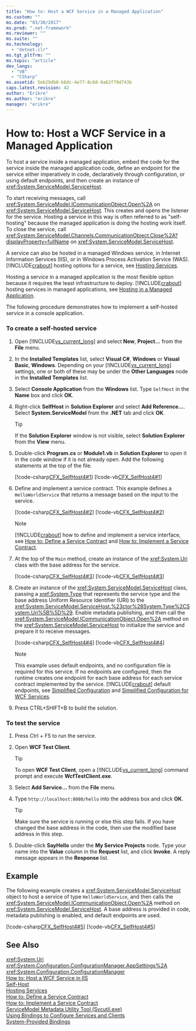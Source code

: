 ```yaml
---
title: "How to: Host a WCF Service in a Managed Application"
ms.custom: ""
ms.date: "03/30/2017"
ms.prod: ".net-framework"
ms.reviewer: ""
ms.suite: ""
ms.technology: 
  - "dotnet-clr"
ms.tgt_pltfrm: ""
ms.topic: "article"
dev_langs: 
  - "VB"
  - "CSharp"
ms.assetid: 5eb29db0-b6dc-4e77-8c68-0a62f79d743b
caps.latest.revision: 42
author: "Erikre"
ms.author: "erikre"
manager: "erikre"
---
```

# How to: Host a WCF Service in a Managed Application
To host a service inside a managed application, embed the code for the service inside the managed application code, define an endpoint for the service either imperatively in code, declaratively through configuration, or using default endpoints, and then create an instance of <xref:System.ServiceModel.ServiceHost>.  
  
 To start receiving messages, call <xref:System.ServiceModel.ICommunicationObject.Open%2A> on <xref:System.ServiceModel.ServiceHost>. This creates and opens the listener for the service. Hosting a service in this way is often referred to as "self-hosting" because the managed application is doing the hosting work itself. To close the service, call <xref:System.ServiceModel.Channels.CommunicationObject.Close%2A?displayProperty=fullName> on <xref:System.ServiceModel.ServiceHost>.  
  
 A service can also be hosted in a managed Windows service, in Internet Information Services (IIS), or in Windows Process Activation Service (WAS). [!INCLUDE[crabout](../../../includes/crabout-md.md)] hosting options for a service, see [Hosting Services](../../../docs/framework/wcf/hosting-services.md).  
  
 Hosting a service in a managed application is the most flexible option because it requires the least infrastructure to deploy. [!INCLUDE[crabout](../../../includes/crabout-md.md)] hosting services in managed applications, see [Hosting in a Managed Application](../../../docs/framework/wcf/feature-details/hosting-in-a-managed-application.md).  
  
 The following procedure demonstrates how to implement a self-hosted service in a console application.  
  
### To create a self-hosted service  
  
1.  Open [!INCLUDE[vs_current_long](../../../includes/vs-current-long-md.md)] and select **New**, **Project...** from the **File** menu.  
  
2.  In the **Installed Templates** list, select **Visual C#**, **Windows** or **Visual Basic**, **Windows**. Depending on your [!INCLUDE[vs_current_long](../../../includes/vs-current-long-md.md)] settings, one or both of these may be under the **Other Languages** node in the **Installed Templates** list.  
  
3.  Select **Console Application** from the **Windows** list. Type `SelfHost` in the **Name** box and click **OK**.  
  
4.  Right-click **SelfHost** in **Solution Explorer** and select **Add Reference...**. Select **System.ServiceModel** from the **.NET** tab and click **OK**.  
  
    > [!TIP]
    >  If the **Solution Explorer** window is not visible, select **Solution Explorer** from the **View** menu.  
  
5.  Double-click **Program.cs** or **Module1.vb** in **Solution Explorer** to open it in the code window if it is not already open. Add the following statements at the top of the file.  
  
     [!code-csharp[CFX_SelfHost4#1](../../../samples/snippets/csharp/VS_Snippets_CFX/cfx_selfhost4/cs/program.cs#1)]
     [!code-vb[CFX_SelfHost4#1](../../../samples/snippets/visualbasic/VS_Snippets_CFX/cfx_selfhost4/vb/module1.vb#1)]  
  
6.  Define and implement a service contract. This example defines a `HelloWorldService` that returns a message based on the input to the service.  
  
     [!code-csharp[CFX_SelfHost4#2](../../../samples/snippets/csharp/VS_Snippets_CFX/cfx_selfhost4/cs/program.cs#2)]
     [!code-vb[CFX_SelfHost4#2](../../../samples/snippets/visualbasic/VS_Snippets_CFX/cfx_selfhost4/vb/module1.vb#2)]  
  
    > [!NOTE]
    >  [!INCLUDE[crabout](../../../includes/crabout-md.md)] how to define and implement a service interface, see [How to: Define a Service Contract](../../../docs/framework/wcf/how-to-define-a-wcf-service-contract.md) and [How to: Implement a Service Contract](../../../docs/framework/wcf/how-to-implement-a-wcf-contract.md).  
  
7.  At the top of the `Main` method, create an instance of the <xref:System.Uri> class with the base address for the service.  
  
     [!code-csharp[CFX_SelfHost4#3](../../../samples/snippets/csharp/VS_Snippets_CFX/cfx_selfhost4/cs/program.cs#3)]
     [!code-vb[CFX_SelfHost4#3](../../../samples/snippets/visualbasic/VS_Snippets_CFX/cfx_selfhost4/vb/module1.vb#3)]  
  
8.  Create an instance of the <xref:System.ServiceModel.ServiceHost> class, passing a <xref:System.Type> that represents the service type and the base address Uniform Resource Identifier (URI) to the <xref:System.ServiceModel.ServiceHost.%23ctor%28System.Type%2CSystem.Uri%5B%5D%29>. Enable metadata publishing, and then call the <xref:System.ServiceModel.ICommunicationObject.Open%2A> method on the <xref:System.ServiceModel.ServiceHost> to initialize the service and prepare it to receive messages.  
  
     [!code-csharp[CFX_SelfHost4#4](../../../samples/snippets/csharp/VS_Snippets_CFX/cfx_selfhost4/cs/program.cs#4)]
     [!code-vb[CFX_SelfHost4#4](../../../samples/snippets/visualbasic/VS_Snippets_CFX/cfx_selfhost4/vb/module1.vb#4)]       
  
    > [!NOTE]
    >  This example uses default endpoints, and no configuration file is required for this service. If no endpoints are configured, then the runtime creates one endpoint for each base address for each service contract implemented by the service. [!INCLUDE[crabout](../../../includes/crabout-md.md)] default endpoints, see [Simplified Configuration](../../../docs/framework/wcf/simplified-configuration.md) and [Simplified Configuration for WCF Services](../../../docs/framework/wcf/samples/simplified-configuration-for-wcf-services.md).  
  
9. Press CTRL+SHIFT+B to build the solution.  
  
### To test the service  
  
1.  Press Ctrl + F5 to run the service.  
  
2.  Open **WCF Test Client**.  
  
    > [!TIP]
    >  To open **WCF Test Client**, open a [!INCLUDE[vs_current_long](../../../includes/vs-current-long-md.md)] command prompt and execute **WcfTestClient.exe**.  
  
3.  Select **Add Service...** from the **File** menu.  
  
4.  Type `http://localhost:8080/hello` into the address box and click **OK**.  
  
    > [!TIP]
    >  Make sure the service is running or else this step fails. If you have changed the base address in the code, then use the modified base address in this step.  
  
5.  Double-click **SayHello** under the **My Service Projects** node. Type your name into the **Value** column in the **Request** list, and click **Invoke**. A reply message appears in the **Response** list.  
  
## Example  
 The following example creates a <xref:System.ServiceModel.ServiceHost> object to host a service of type `HelloWorldService`, and then calls the <xref:System.ServiceModel.ICommunicationObject.Open%2A> method on <xref:System.ServiceModel.ServiceHost>. A base address is provided in code, metadata publishing is enabled, and default endpoints are used.  
  
 [!code-csharp[CFX_SelfHost4#5](../../../samples/snippets/csharp/VS_Snippets_CFX/cfx_selfhost4/cs/program.cs#5)]
 [!code-vb[CFX_SelfHost4#5](../../../samples/snippets/visualbasic/VS_Snippets_CFX/cfx_selfhost4/vb/module1.vb#5)]  
  
## See Also  
 <xref:System.Uri>   
 <xref:System.Configuration.ConfigurationManager.AppSettings%2A>   
 <xref:System.Configuration.ConfigurationManager>   
 [How to: Host a WCF Service in IIS](../../../docs/framework/wcf/feature-details/how-to-host-a-wcf-service-in-iis.md)   
 [Self-Host](../../../docs/framework/wcf/samples/self-host.md)   
 [Hosting Services](../../../docs/framework/wcf/hosting-services.md)   
 [How to: Define a Service Contract](../../../docs/framework/wcf/how-to-define-a-wcf-service-contract.md)   
 [How to: Implement a Service Contract](../../../docs/framework/wcf/how-to-implement-a-wcf-contract.md)   
 [ServiceModel Metadata Utility Tool (Svcutil.exe)](../../../docs/framework/wcf/servicemodel-metadata-utility-tool-svcutil-exe.md)   
 [Using Bindings to Configure Services and Clients](../../../docs/framework/wcf/using-bindings-to-configure-services-and-clients.md)   
 [System-Provided Bindings](../../../docs/framework/wcf/system-provided-bindings.md)
